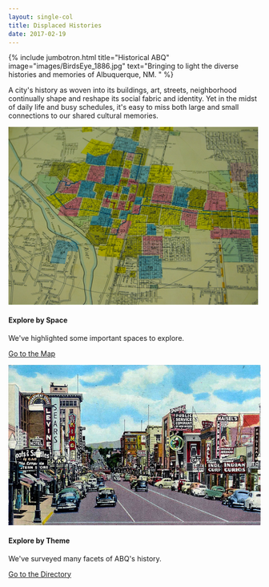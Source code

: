 ```yaml
---
layout: single-col
title: Displaced Histories
date: 2017-02-19
---
```


{% include jumbotron.html
  title="Historical ABQ"
  image="images/BirdsEye_1886.jpg"
  text="Bringing to light the diverse histories and memories of Albuquerque, NM.
" %}

A city's history as woven into its buildings, art, streets, neighborhood continually shape and reshape its social fabric and identity. Yet in the midst of daily life and busy schedules, it's easy to miss both large and small connections to our shared cultural memories.

<div class="card card-home" style="margin-right: 1%">
  <img class="card-img-top card-img-top-home" src="images/abq-downtown.jpg" alt="Card image cap">
  <div class="card-block">
    <h4 class="card-title">Explore by Space</h4>
    <p class="card-text">We've highlighted some important spaces to explore.</p>
    <p style="text-align:left"><a href="map.html" class="btn btn-primary">Go to the Map</a></p>
  </div>
</div>

<div class="card card-home">
  <img class="card-img-top card-img-top-home" src="images/old-abq.jpg" alt="Card image cap">
  <div class="card-block">
    <h4 class="card-title">Explore by Theme</h4>
    <p class="card-text">We've surveyed many facets of ABQ's history.</p>
    <a href="directory-new.html" class="btn btn-primary">Go to the Directory</a>
  </div>
</div>
